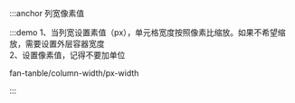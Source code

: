 :::anchor 列宽像素值

:::demo 1、当列宽设置素值（px），单元格宽度按照像素比缩放。如果不希望缩放，需要设置外层容器宽度<br>2、设置像素值，记得不要加单位

fan-tanble/column-width/px-width

:::

